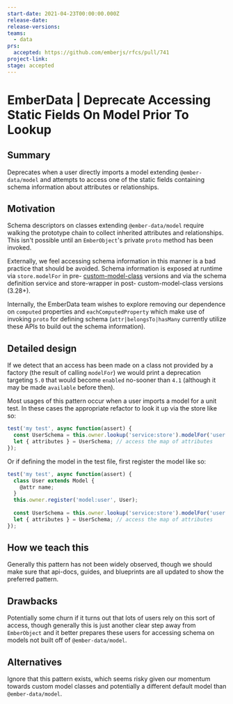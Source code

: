 ```yaml
---
start-date: 2021-04-23T00:00:00.000Z
release-date:
release-versions: 
teams: 
  - data
prs:
  accepted: https://github.com/emberjs/rfcs/pull/741
project-link: 
stage: accepted
---
```


# EmberData | Deprecate Accessing Static Fields On Model Prior To Lookup

## Summary

Deprecates when a user directly imports a model extending `@ember-data/model` and
attempts to access one of the static fields containing schema information about
attributes or relationships.

## Motivation

Schema descriptors on classes extending `@ember-data/model` require walking the prototype
chain to collect inherited attributes and relationships. This isn't possible until an
`EmberObject`'s private `proto` method has been invoked.

Externally, we feel accessing schema information in this manner is a bad practice that should
be avoided. Schema information is exposed at runtime via `store.modelFor` in pre- 
[custom-model-class](https://github.com/emberjs/rfcs/blob/master/text/0487-custom-model-classes.md#custom-model-class-rfc)
versions and via the schema definition service and store-wrapper in post- custom-model-class 
versions (3.28+).

Internally, the EmberData team wishes to explore removing our dependence on `computed` 
properties and `eachComputedProperty` which make use of invoking `proto` for defining
schema (`attr|belongsTo|hasMany` currently utilize these APIs to build out the schema information).

## Detailed design

If we detect that an access has been made on a class not provided by a factory (the result of
calling `modelFor`) we would print a deprecation targeting `5.0` that would become `enabled` 
no-sooner than `4.1` (although it may be made `available` before then).

Most usages of this pattern occur when a user imports a model for a unit test. In these cases
the appropriate refactor to look it up via the store like so:

```js
test('my test', async function(assert) {
  const UserSchema = this.owner.lookup('service:store').modelFor('user');
  let { attributes } = UserSchema; // access the map of attributes
});
```

Or if defining the model in the test file, first register the model like so:

```js
test('my test', async function(assert) {
  class User extends Model {
    @attr name;
  }
  this.owner.register('model:user', User);
  
  const UserSchema = this.owner.lookup('service:store').modelFor('user');
  let { attributes } = UserSchema; // access the map of attributes
});
```

## How we teach this

Generally this pattern has not been widely observed, though we should make sure that api-docs,
guides, and blueprints are all updated to show the preferred pattern.

## Drawbacks

Potentially some churn if it turns out that lots of users rely on this sort of access, though
generally this is just another clear step away from `EmberObject` and it better prepares these
users for accessing schema on models not built off of `@ember-data/model`.

## Alternatives

Ignore that this pattern exists, which seems risky given our momentum towards custom model 
classes and potentially a different default model than `@ember-data/model`.
